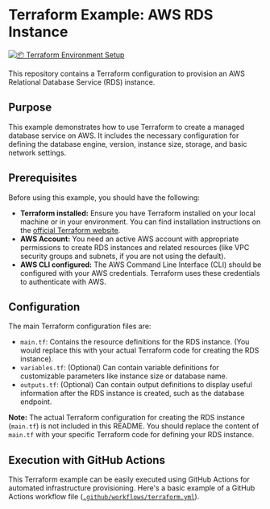 # Terraform Example: AWS RDS Instance

[![📦 Terraform Environment Setup](https://github.com/hmanzur/terraform-rds/actions/workflows/terraform.yml/badge.svg)](https://github.com/hmanzur/terraform-rds/actions/workflows/terraform.yml)

This repository contains a Terraform configuration to provision an AWS Relational Database Service (RDS) instance.

## Purpose

This example demonstrates how to use Terraform to create a managed database service on AWS. It includes the necessary configuration for defining the database engine, version, instance size, storage, and basic network settings.

## Prerequisites

Before using this example, you should have the following:

* **Terraform installed:** Ensure you have Terraform installed on your local machine or in your environment. You can find installation instructions on the [official Terraform website](https://www.terraform.io/downloads.html).
* **AWS Account:** You need an active AWS account with appropriate permissions to create RDS instances and related resources (like VPC security groups and subnets, if you are not using the default).
* **AWS CLI configured:** The AWS Command Line Interface (CLI) should be configured with your AWS credentials. Terraform uses these credentials to authenticate with AWS.

## Configuration

The main Terraform configuration files are:

* `main.tf`: Contains the resource definitions for the RDS instance. (You would replace this with your actual Terraform code for creating the RDS instance).
* `variables.tf`: (Optional) Can contain variable definitions for customizable parameters like instance size or database name.
* `outputs.tf`: (Optional) Can contain output definitions to display useful information after the RDS instance is created, such as the database endpoint.

**Note:** The actual Terraform configuration for creating the RDS instance (`main.tf`) is not included in this README. You should replace the content of `main.tf` with your specific Terraform code for defining your RDS instance.

## Execution with GitHub Actions

This Terraform example can be easily executed using GitHub Actions for automated infrastructure provisioning. Here's a basic example of a GitHub Actions workflow file ([`.github/workflows/terraform.yml`](`.github/workflows/terraform.yml`)).
